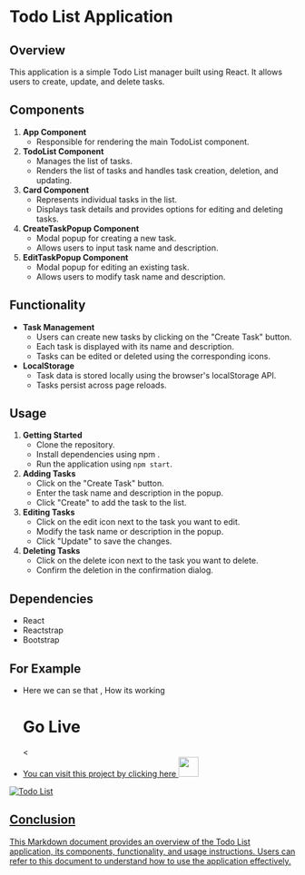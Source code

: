 # Todo List Application

## Overview
This application is a simple Todo List manager built using React. It allows users to create, update, and delete tasks.

## Components
1. **App Component**
    - Responsible for rendering the main TodoList component.
2. **TodoList Component**
    - Manages the list of tasks.
    - Renders the list of tasks and handles task creation, deletion, and updating.
3. **Card Component**
    - Represents individual tasks in the list.
    - Displays task details and provides options for editing and deleting tasks.
4. **CreateTaskPopup Component**
    - Modal popup for creating a new task.
    - Allows users to input task name and description.
5. **EditTaskPopup Component**
    - Modal popup for editing an existing task.
    - Allows users to modify task name and description.

## Functionality
- **Task Management**
    - Users can create new tasks by clicking on the "Create Task" button.
    - Each task is displayed with its name and description.
    - Tasks can be edited or deleted using the corresponding icons.
- **LocalStorage**
    - Task data is stored locally using the browser's localStorage API.
    - Tasks persist across page reloads.

## Usage
1. **Getting Started**
    - Clone the repository.
    - Install dependencies using npm .
    - Run the application using `npm start`.
2. **Adding Tasks**
    - Click on the "Create Task" button.
    - Enter the task name and description in the popup.
    - Click "Create" to add the task to the list.
3. **Editing Tasks**
    - Click on the edit icon next to the task you want to edit.
    - Modify the task name or description in the popup.
    - Click "Update" to save the changes.
4. **Deleting Tasks**
    - Click on the delete icon next to the task you want to delete.
    - Confirm the deletion in the confirmation dialog.

## Dependencies
- React
- Reactstrap
- Bootstrap

## For Example
- Here we can se that , How its working
  # Go Live
  <<a href="https://project-todo-list-vert.vercel.app/" target="_blank">
- You can visit this project by clicking here  <img src="" width="35">



 ![Todo List](https://drive.google.com/file/d/1MctrikTixtz9DG10Ec5FdfRdml08we1B/view?usp=sharing)



## Conclusion
This Markdown document provides an overview of the Todo List application, its components, functionality, and usage instructions. Users can refer to this document to understand how to use the application effectively.
